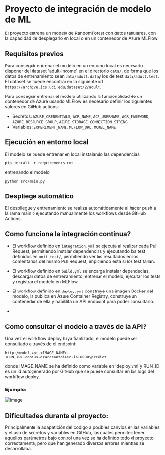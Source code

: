 # Proyecto de integración de modelo de ML
El proyecto entrena un modelo de RandomForest con datos tabulares, con la capacidad de desplegarlo en local o en un contenedor de Azure MLFlow

## Requisitos previos

Para conseguir entrenar el modelo en un entorno local es necesario disponer del dataset 'adult-income' en el directorio `data/`, de forma que los datos de entrenamiento sean `data/adult.data`y los de test `data/adult.test`. El dataset se puede encontrar en la siguiente url `https://archive.ics.uci.edu/dataset/2/adult`. 

Para conseguir entrenar el modelo utilizando la funcionalidad de un contenedor de Azure usando MLFlow es necesario definir los siguientes valores en GitHub actions:
- Secretos: `AZURE_CREDENTIALS`, `ACR_NAME`, `ACR_USERNAME`, `ACR_PASSWORD`, `AZURE_RESOURCE_GROUP`, `AZURE_STORAGE_CONNECTION_STRING`
- Variables: `EXPERIMENT_NAME`, `MLFLOW_URL`, `MODEL_NAME`

## Ejecución en entorno local

El modelo se puede entrenar en local instalando las dependencias

```
pip install -r requirements.txt
```

entrenando el modelo

```
python src/main.py
```

## Despliege automático 

El despliegue y entrenamiento se realiza automáticamente al hacer push a la rama main o ejecutando manualmente los workflows desde GitHub Actions.

## Como funciona la integración continua?

- El workflow definido en `integration.yml` se ejecuta al realizar cada Pull Request, permitiendo instalar dependencias y ejecutando los test definidos en `unit_test/`, permitiendo ver los resultados en los comentarios del mismo Pull Request, impidiendo esta si los test fallan.

- El workflow definido en `build.yml` se encarga instalar dependecias, descargar datos de entrenamiento, entrenar el modelo, ejecutar los tests y registrar el modelo en MLFlow.

- El workflow definido en `deploy.yml` construye una imagen Docker del modelo, la publica en Azure Container Registry, construye un contenedor de ella y habililita un API endpoint para poder consultarlo.
- 
## Como consultar el modelo a través de la API?

Una vez el workflow deploy haya fianlizado, el modelo puede ser consultado a través de el endpoint:

`http:/model-api-<IMAGE_NAME>-<RUN_ID>.eastus.azurecontainer.io:8080\predict`

donde IMAGE_NAME se ha definido como variable en 'deploy.yml`y RUN_ID es un id autogenerado por GitHub que se puede consultar en los logs del workflow deploy.

### Ejemplo:

![image](https://github.com/user-attachments/assets/cf972623-786e-4ac3-8e00-6663b042e7d2)

## Dificultades durante el proyecto:

Principalmente la adapatición del codigo a posibles canvios en las variables y el uso de secretos y variables en GitHub, las cuales permiten tener aquellos parámetros bajo control una vez se ha definido todo el proyecto correctamente, pero que han generado diversos errores mientras se desarrollaba.


